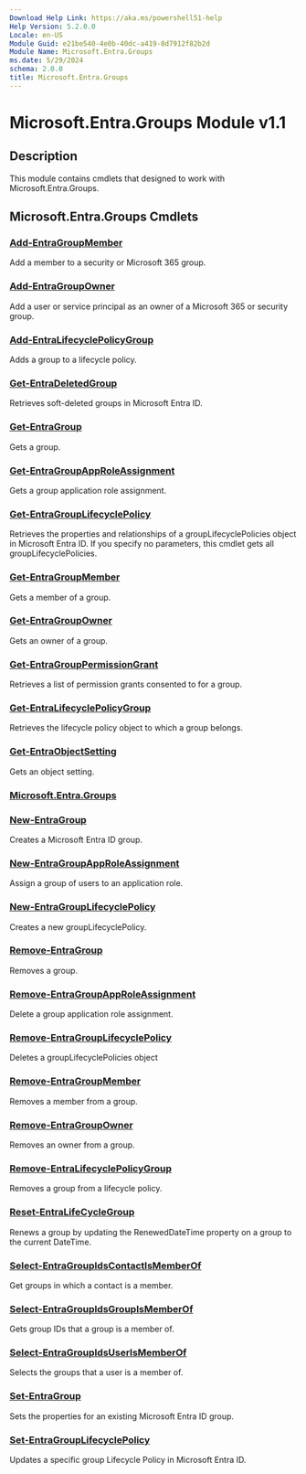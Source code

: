 ```yaml
---
Download Help Link: https://aka.ms/powershell51-help
Help Version: 5.2.0.0
Locale: en-US
Module Guid: e21be540-4e0b-40dc-a419-8d7912f82b2d
Module Name: Microsoft.Entra.Groups
ms.date: 5/29/2024
schema: 2.0.0
title: Microsoft.Entra.Groups
---
```

# Microsoft.Entra.Groups Module v1.1

## Description

This module contains cmdlets that designed to work with Microsoft.Entra.Groups.

## Microsoft.Entra.Groups Cmdlets

### [Add-EntraGroupMember](Add-EntraGroupMember.md)

Add a member to a security or Microsoft 365 group.

### [Add-EntraGroupOwner](Add-EntraGroupOwner.md)

Add a user or service principal as an owner of a Microsoft 365 or security group.

### [Add-EntraLifecyclePolicyGroup](Add-EntraLifecyclePolicyGroup.md)

Adds a group to a lifecycle policy.

### [Get-EntraDeletedGroup](Get-EntraDeletedGroup.md)

Retrieves soft-deleted groups in Microsoft Entra ID.

### [Get-EntraGroup](Get-EntraGroup.md)

Gets a group.

### [Get-EntraGroupAppRoleAssignment](Get-EntraGroupAppRoleAssignment.md)

Gets a group application role assignment.

### [Get-EntraGroupLifecyclePolicy](Get-EntraGroupLifecyclePolicy.md)

Retrieves the properties and relationships of a groupLifecyclePolicies object in Microsoft Entra ID.
If you specify no parameters, this cmdlet gets all groupLifecyclePolicies.

### [Get-EntraGroupMember](Get-EntraGroupMember.md)

Gets a member of a group.

### [Get-EntraGroupOwner](Get-EntraGroupOwner.md)

Gets an owner of a group.

### [Get-EntraGroupPermissionGrant](Get-EntraGroupPermissionGrant.md)

Retrieves a list of permission grants consented to for a group.

### [Get-EntraLifecyclePolicyGroup](Get-EntraLifecyclePolicyGroup.md)

Retrieves the lifecycle policy object to which a group belongs.

### [Get-EntraObjectSetting](Get-EntraObjectSetting.md)

Gets an object setting.

### [Microsoft.Entra.Groups](Microsoft.Entra.Groups.md)

### [New-EntraGroup](New-EntraGroup.md)

Creates a Microsoft Entra ID group.

### [New-EntraGroupAppRoleAssignment](New-EntraGroupAppRoleAssignment.md)

Assign a group of users to an application role.

### [New-EntraGroupLifecyclePolicy](New-EntraGroupLifecyclePolicy.md)

Creates a new groupLifecyclePolicy.

### [Remove-EntraGroup](Remove-EntraGroup.md)

Removes a group.

### [Remove-EntraGroupAppRoleAssignment](Remove-EntraGroupAppRoleAssignment.md)

Delete a group application role assignment.

### [Remove-EntraGroupLifecyclePolicy](Remove-EntraGroupLifecyclePolicy.md)

Deletes a groupLifecyclePolicies object

### [Remove-EntraGroupMember](Remove-EntraGroupMember.md)

Removes a member from a group.

### [Remove-EntraGroupOwner](Remove-EntraGroupOwner.md)

Removes an owner from a group.

### [Remove-EntraLifecyclePolicyGroup](Remove-EntraLifecyclePolicyGroup.md)

Removes a group from a lifecycle policy.

### [Reset-EntraLifeCycleGroup](Reset-EntraLifeCycleGroup.md)

Renews a group by updating the RenewedDateTime property on a group to the current DateTime.

### [Select-EntraGroupIdsContactIsMemberOf](Select-EntraGroupIdsContactIsMemberOf.md)

Get groups in which a contact is a member.

### [Select-EntraGroupIdsGroupIsMemberOf](Select-EntraGroupIdsGroupIsMemberOf.md)

Gets group IDs that a group is a member of.

### [Select-EntraGroupIdsUserIsMemberOf](Select-EntraGroupIdsUserIsMemberOf.md)

Selects the groups that a user is a member of.

### [Set-EntraGroup](Set-EntraGroup.md)

Sets the properties for an existing Microsoft Entra ID group.

### [Set-EntraGroupLifecyclePolicy](Set-EntraGroupLifecyclePolicy.md)

Updates a specific group Lifecycle Policy in Microsoft Entra ID.


